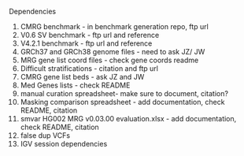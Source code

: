 Dependencies
1. CMRG benchmark - in benchmark generation repo, ftp url
1. V0.6 SV benchmark - ftp url and reference
1. V4.2.1 benchmark - ftp url and reference 
1. GRCh37 and GRCh38 genome files - need to ask JZ/ JW
1. MRG gene list coord files - check gene coords readme
1. Difficult stratifications - citation and ftp url
1. CMRG gene list beds - ask JZ and JW
1. Med Genes lists - check README
1. manual curation spreadsheet- make sure to document, citation?
1. Masking comparison spreadsheet - add documentation, check README, citation
1. smvar HG002 MRG v0.03.00 evaluation.xlsx - add documentation, check README, citation  
1. false dup VCFs
1. IGV session dependencies